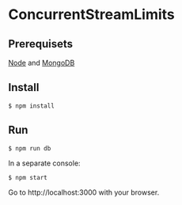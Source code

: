 # ConcurrentStreamLimits

## Prerequisets

[Node](https://nodejs.org) and [MongoDB](https://www.mongodb.org)

## Install

```
$ npm install
```

## Run

```
$ npm run db
```

In a separate console:
```
$ npm start
```

Go to http://localhost:3000 with your browser.
